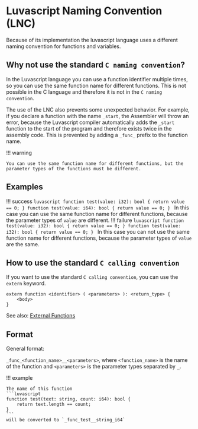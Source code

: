 # Luvascript Naming Convention (LNC)

Because of its implementation the luvascript language uses a different naming convention for functions and variables.

## Why not use the standard `C naming convention`?

In the Luvascript language you can use a function identifier multiple times, so you can use the same function name for different functions. This is not possible in the C language and therefore it is not in the `C naming convention`.

The use of the LNC also prevents some unexpected behavior. For example, if you declare a function with the name `_start`, the Assembler will throw an error, because the Luvascript compiler automatically adds the `_start` function to the start of the program and therefore exists twice in the assembly code.
This is prevented by adding a `_func_` prefix to the function name.

!!! warning

    You can use the same function name for different functions, but the parameter types of the functions must be different.

## Examples

!!! success
    ```luvascript
    function test(value: i32): bool {
        return value == 0;
    }
    function test(value: i64): bool {
        return value == 0;
    }
    ```
    In this case you can use the same function name for different functions, because the parameter types of `value` are different.
!!! failure
    ```luvascript
    function test(value: i32): bool {
        return value == 0;
    }
    function test(value: i32): bool {
        return value == 0;
    }
    ```
    In this case you can not use the same function name for different functions, because the parameter types of `value` are the same.

## How to use the standard `C calling convention`

If you want to use the standard `C calling convention`, you can use the `extern` keyword.

```luvascript
extern function <identifier> ( <parameters> ): <return_type> {
    <body>
}
```

See also: [External Functions](../../language-reference/external-functions.md)

## Format

General format:

`_func_<function_name>__<parameters>`, where `<function_name>` is the name of the function and `<parameters>` is the parameter types separated by `_`.

!!! example

    The name of this function
    ```luvascript
    function test(text: string, count: i64): bool {
        return text.length == count;
    }
    ```
    will be converted to `_func_test__string_i64`
